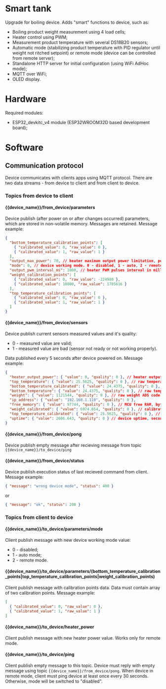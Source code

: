 # Smart tank

Upgrade for boiling device. Adds "smart" functions to device, such as:

- Boiling product weight measurement using 4 load cells;
- Heater control using PWM;
- Measurement product temperature with several DS18B20 sensors;
- Automatic mode (stabilizing product temperature with PID regulator until weight not ritched setpoint) or remote mode (device can be controlled from remote server);
- Standalone HTTP server for initial configuration (using WiFi AdHoc mode);
- MQTT over WiFi;
- OLED display.

# Hardware

Required modules:

- ESP32_devkitc_v4 module (ESP32WROOM32D based development board);

# Software

## Communication protocol

Device communicates with clients apps using MQTT protocol. There are two data streams - from device to client and from client to device.

### Topics from device to client

#### **{{device_name}}/from_device/parameters**

Device publish (after power on or after changes occurred) parameters, which are stored in non-volatile memory. Messages are retained. Message example:

```json
{
  "bottom_temperature_calibration_points": [
    { "calibrated_value": 0, "raw_value": 0 },
    { "calibrated_value": 1, "raw_value": 1 }
  ],
  "output_max_power": 70, // heater maximum output power limitation, percents
  "mode": 0, // device working mode. 0 - disabled, 1 - auto, 2 - remote
  "output_pwm_interval_ms": 1000, // heater PWM pulses interval in milliseconds
  "weight_calibration_points": [
    { "calibrated_value": 0, "raw_value": -224980 },
    { "calibrated_value": 10000, "raw_value": 1705616 }
  ],
  "top_temperature_calibration_points": [
    { "calibrated_value": 0, "raw_value": 0 },
    { "calibrated_value": 1, "raw_value": 1 }
  ]
}
```

#### **{{device_name}}/from_device/sensors**

Device publish current sensors measured values and it's quality:

- 0 - measured value are valid;
- 1 - measured value are bad (sensor not ready or not working properly).

Data published every 5 seconds after device powered on. Message example:

```json
{
  "heater_output_power": { "value": 0, "quality": 0 }, // heater output power, percents
  "top_temperature": { "value": 25.5625, "quality": 0 }, // raw temperature, °C
  "bottom_temperature_calibrated": { "value": 24.4375, "quality": 0 }, // calibrated temperature, °C
  "bottom_temperature": { "value": 24.4375, "quality": 0 }, // raw temperature, °C
  "weight": { "value": 1121544, "quality": 0 }, // raw weight ADS code
  "ip_address": { "value": "192.168.1.110", "quality": 0 },
  "free_memory": { "value": 97744, "quality": 0 }, // MCU free RAM, bytes
  "weight_calibrated": { "value": 6974.654, "quality": 0 }, // calibrated weight, gramms
  "top_temperature_calibrated": { "value": 25.5625, "quality": 0 }, // calibrated temperature, °C
  "uptime": { "value": 2606.643, "quality": 0 } // device uptime, seconds
}
```

#### **{{device_name}}/from_device/pong**

Device publish empty message after recieving message from topic `{{device_name}}/to_device/ping`

#### **{{device_name}}/from_device/status**

Device publish execution status of last recieved command from client. Message example:

```json
{ "message": "wrong device mode", "status": 400 }
```

or

```json
{ "message": "ok", "status": 200 }
```

### Topics from client to device

#### **{{device_name}}/to_device/parameters/mode**

Client publish message with new device working mode value:

- 0 - disabled;
- 1 - auto mode;
- 2 - remote mode.

#### **{{device_name}}/to_device/parameters/(bottom_temperature_calibration_points|top_temperature_calibration_points|weight_calibration_points)**

Client publish message with calibration points data. Data must contain array of two calibration points. Message example:

```json
[
  { "calibrated_value": 0, "raw_value": 0 },
  { "calibrated_value": 1, "raw_value": 1 }
]
```

#### **{{device_name}}/to_device/heater_power**

Client publish message with new heater power value. Works only for remote mode.

#### **{{device_name}}/to_device/ping**

Client publish empty message to this topic. Device must reply with empty message using topic `{{device_name}}/from_device/pong`. When device in remote mode, client must ping device at least once every 30 seconds. Otherwise, mode will be switched to "disabled".
